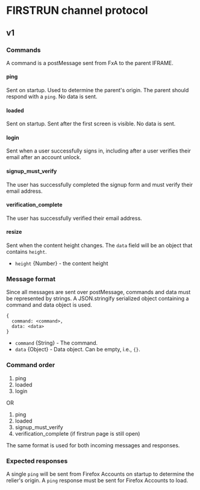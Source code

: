 # FIRSTRUN channel protocol

## v1

### Commands
A command is a postMessage sent from FxA to the parent IFRAME.

#### ping
Sent on startup. Used to determine the parent's origin. The parent should respond with a `ping`. No data is sent.

#### loaded
Sent on startup. Sent after the first screen is visible. No data is sent.

#### login
Sent when a user successfully signs in, including after a user verifies
their email after an account unlock.

#### signup_must_verify
The user has successfully completed the signup form and must verify
their email address.

#### verification_complete
The user has successfully verified their email address.

#### resize
Sent when the content height changes. The `data` field will be an object that contains `height`.
* `height` {Number} - the content height

### Message format
Since all messages are sent over postMessage, commands and data must be represented by strings. A JSON.stringify serialized object containing a command and data object is used.

```
{
  command: <command>,
  data: <data>
}
```

* `command` {String} - The command.
* `data` {Object} - Data object. Can be empty, i.e., `{}`.

### Command order
1. ping
1. loaded
1. login

OR

1. ping
1. loaded
1. signup_must_verify
1. verification_complete (if firstrun page is still open)

The same format is used for both incoming messages and responses.

### Expected responses
A single `ping` will be sent from Firefox Accounts on startup to determine the relier's origin. A `ping` response must be sent for Firefox Accounts to load.
